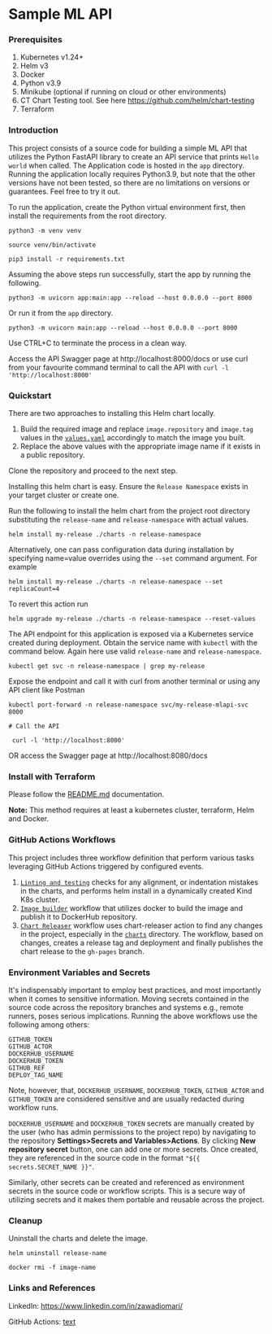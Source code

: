 # Sample ML API
### Prerequisites
1. Kubernetes v1.24+
2. Helm v3
3. Docker
4. Python v3.9
5. Minikube (optional if running on cloud or other environments)
6. CT Chart Testing tool. See here https://github.com/helm/chart-testing
7. Terraform

### Introduction
This project consists of a source code for building a simple ML API that utilizes the Python FastAPI library to create an API service that prints `Hello world` when called. The Application code is hosted in the `app` directory. Running the application locally requires Python3.9, but note that the other versions have not been tested, so there are no limitations on versions or guarantees. Feel free to try it out.

To run the application, create the Python virtual environment first, then install the requirements from the root directory.

```
python3 -m venv venv

source venv/bin/activate

pip3 install -r requirements.txt

```
Assuming the above steps run successfully, start the app by running the following.

```
python3 -m uvicorn app:main:app --reload --host 0.0.0.0 --port 8000
```
Or run it from the `app` directory.

```
python3 -m uvicorn main:app --reload --host 0.0.0.0 --port 8000
```
Use CTRL+C to terminate the process in a clean way.

Access the API Swagger page at http://localhost:8000/docs or use curl from your favourite command terminal to call the API with `curl -l 'http://localhost:8000'`

### Quickstart
There are two approaches to installing this Helm chart locally.

1. Build the required image and replace `image.repository` and `image.tag` values in the [`values.yaml`](./charts/values.yaml) accordingly to match the image you built.
2. Replace the above values with the appropriate image name if it exists in a public repository.

Clone the repository and proceed to the next step.

Installing this helm chart is easy. Ensure the `Release Namespace` exists in your target cluster or create one.

Run the following to install the helm chart from the project root directory substituting the `release-name` and `release-namespace` with actual values.

```
helm install my-release ./charts -n release-namespace
```

Alternatively, one can pass configuration data during installation by specifying name=value overrides using the `--set` command argument. For example
```
helm install my-release ./charts -n release-namespace --set replicaCount=4
```
To revert this action run
```
helm upgrade my-release ./charts -n release-namespace --reset-values
```
The API endpoint for this application is exposed via a Kubernetes service created during deployment. Obtain the service name with `kubectl` with the command below. Again here use valid `release-name` and `release-namespace`.

```
kubectl get svc -n release-namespace | grep my-release
```
Expose the endpoint and call it with curl from another terminal or using any API client like Postman

```
kubectl port-forward -n release-namespace svc/my-release-mlapi-svc 8000

# Call the API

 curl -l 'http://localhost:8000'
```
OR access the Swagger page at http://localhost:8080/docs

### Install with Terraform

Please follow the [README.md](https://github.com/zawadimario/fastapi-actions-ci/tree/main/terraform#deployment) documentation. 

**Note:** This method requires at least a kubernetes cluster, terraform, Helm and Docker.

### GitHub Actions Workflows

This project includes three workflow definition that perform various tasks leveraging GitHub Actions triggered by configured events.

1. [`Linting and testing`](./.github/workflows/lint-test.yml) checks for any alignment, or indentation mistakes in the charts, and performs helm install in a dynamically created Kind K8s cluster.
2. [`Image builder`](./.github/workflows/build-image.yaml) workflow that utilizes docker to build the image and publish it to DockerHub repository.
3. [`Chart Releaser`](./.github/workflows/release.yml) workflow uses chart-releaser action to find any changes in the project, especially in the [`charts`](./charts) directory. The workflow, based on changes, creates a release tag and deployment and finally publishes the chart release to the `gh-pages` branch.

### Environment Variables and Secrets

It's indispensably important to employ best practices, and most importantly when it comes to sensitive information. Moving secrets contained in the source code across the repository branches and systems e.g., remote runners, poses serious implications. Running the above workflows use the following among others:
```
GITHUB_TOKEN
GITHUB_ACTOR
DOCKERHUB_USERNAME
DOCKERHUB_TOKEN
GITHUB_REF
DEPLOY_TAG_NAME
````
Note, however, that, `DOCKERHUB_USERNAME`, `DOCKERHUB_TOKEN`, `GITHUB_ACTOR` and `GITHUB_TOKEN` are considered sensitive and are usually redacted during workflow runs. 

`DOCKERHUB_USERNAME` and `DOCKERHUB_TOKEN` secrets are manually created by the user (who has admin permissions to the project repo) by navigating to the repository **Settings>Secrets and Variables>Actions**. By clicking **New repository secret** button, one can add one or more secrets. Once created, they are referenced in the source code in the format `"${{ secrets.SECRET_NAME }}"`. 

Similarly, other secrets can be created and referenced as environment secrets in the source code or workflow scripts. This is a secure way of utilizing secrets and it makes them portable and reusable across the project.

### Cleanup

Uninstall the charts and delete the image.

```
helm uninstall release-name

docker rmi -f image-name
```

### Links and References

LinkedIn: https://www.linkedin.com/in/zawadiomari/

GitHub Actions: [text](https://github.com/actions)

